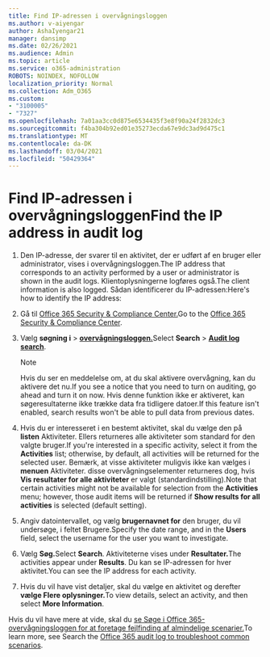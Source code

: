 ```yaml
---
title: Find IP-adressen i overvågningsloggen
ms.author: v-aiyengar
author: AshaIyengar21
manager: dansimp
ms.date: 02/26/2021
ms.audience: Admin
ms.topic: article
ms.service: o365-administration
ROBOTS: NOINDEX, NOFOLLOW
localization_priority: Normal
ms.collection: Adm_O365
ms.custom:
- "3100005"
- "7327"
ms.openlocfilehash: 7a01aa3cc0d875e6534435f3e8f90a24f2832dc3
ms.sourcegitcommit: f4ba304b92ed01e35273ecda67e9dc3ad9d475c1
ms.translationtype: MT
ms.contentlocale: da-DK
ms.lasthandoff: 03/04/2021
ms.locfileid: "50429364"
---
```

# <a name="find-the-ip-address-in-audit-log"></a><span data-ttu-id="178dc-102">Find IP-adressen i overvågningsloggen</span><span class="sxs-lookup"><span data-stu-id="178dc-102">Find the IP address in audit log</span></span>

1. <span data-ttu-id="178dc-103">Den IP-adresse, der svarer til en aktivitet, der er udført af en bruger eller administrator, vises i overvågningsloggen.</span><span class="sxs-lookup"><span data-stu-id="178dc-103">The IP address that corresponds to an activity performed by a user or administrator is shown in the audit logs.</span></span> <span data-ttu-id="178dc-104">Klientoplysningerne logføres også.</span><span class="sxs-lookup"><span data-stu-id="178dc-104">The client information is also logged.</span></span> <span data-ttu-id="178dc-105">Sådan identificerer du IP-adressen:</span><span class="sxs-lookup"><span data-stu-id="178dc-105">Here's how to identify the IP address:</span></span>

1. <span data-ttu-id="178dc-106">Gå til [Office 365 Security & Compliance Center.](https://go.microsoft.com/fwlink/p/?linkid=2077143)</span><span class="sxs-lookup"><span data-stu-id="178dc-106">Go to the [Office 365 Security & Compliance Center](https://go.microsoft.com/fwlink/p/?linkid=2077143).</span></span>
1. <span data-ttu-id="178dc-107">Vælg **søgning i**  >  **[overvågningsloggen.](https://go.microsoft.com/fwlink/?linkid=2103759)**</span><span class="sxs-lookup"><span data-stu-id="178dc-107">Select **Search** > **[Audit log search](https://go.microsoft.com/fwlink/?linkid=2103759)**.</span></span>
    > [!NOTE]
    > <span data-ttu-id="178dc-108">Hvis du ser en meddelelse om, at du skal aktivere overvågning, kan du aktivere det nu.</span><span class="sxs-lookup"><span data-stu-id="178dc-108">If you see a notice that you need to turn on auditing, go ahead and turn it on now.</span></span> <span data-ttu-id="178dc-109">Hvis denne funktion ikke er aktiveret, kan søgeresultaterne ikke trække data fra tidligere datoer.</span><span class="sxs-lookup"><span data-stu-id="178dc-109">If this feature isn't enabled, search results won't be able to pull data from previous dates.</span></span>
1. <span data-ttu-id="178dc-110">Hvis du er interesseret i en bestemt aktivitet, skal du vælge den på **listen** Aktiviteter. Ellers returneres alle aktiviteter som standard for den valgte bruger.</span><span class="sxs-lookup"><span data-stu-id="178dc-110">If you're interested in a specific activity, select it from the **Activities** list; otherwise, by default, all activities will be returned for the selected user.</span></span> <span data-ttu-id="178dc-111">Bemærk, at visse aktiviteter muligvis ikke kan vælges i **menuen** Aktiviteter. disse overvågningselementer returneres dog, hvis **Vis resultater for alle aktiviteter** er valgt (standardindstilling).</span><span class="sxs-lookup"><span data-stu-id="178dc-111">Note that certain activities might not be available for selection from the **Activities** menu; however, those audit items will be returned if **Show results for all activities** is selected (default setting).</span></span>
1. <span data-ttu-id="178dc-112">Angiv datointervallet, og vælg **brugernavnet for** den bruger, du vil undersøge, i feltet Brugere.</span><span class="sxs-lookup"><span data-stu-id="178dc-112">Specify the date range, and in the **Users** field, select the username for the user you want to investigate.</span></span>
1. <span data-ttu-id="178dc-113">Vælg **Søg.**</span><span class="sxs-lookup"><span data-stu-id="178dc-113">Select **Search**.</span></span> <span data-ttu-id="178dc-114">Aktiviteterne vises under **Resultater.**</span><span class="sxs-lookup"><span data-stu-id="178dc-114">The activities appear under **Results**.</span></span> <span data-ttu-id="178dc-115">Du kan se IP-adressen for hver aktivitet.</span><span class="sxs-lookup"><span data-stu-id="178dc-115">You can see the IP address for each activity.</span></span>
1. <span data-ttu-id="178dc-116">Hvis du vil have vist detaljer, skal du vælge en aktivitet og derefter **vælge Flere oplysninger.**</span><span class="sxs-lookup"><span data-stu-id="178dc-116">To view details, select an activity, and then select **More Information**.</span></span>

<span data-ttu-id="178dc-117">Hvis du vil have mere at vide, skal du [se Søge i Office 365-overvågningsloggen for at foretage fejlfinding af almindelige scenarier.](https://go.microsoft.com/fwlink/?linkid=2103944)</span><span class="sxs-lookup"><span data-stu-id="178dc-117">To learn more, see Search the [Office 365 audit log to troubleshoot common scenarios](https://go.microsoft.com/fwlink/?linkid=2103944).</span></span>